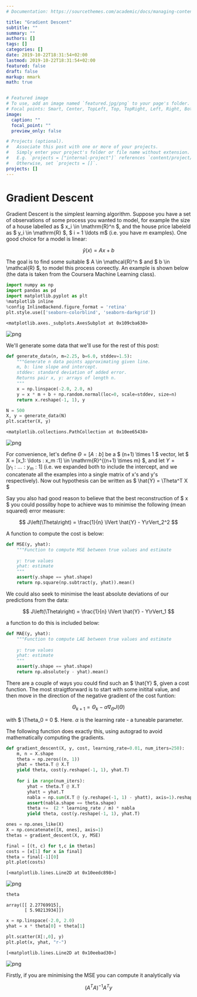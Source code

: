 ```yaml
---
# Documentation: https://sourcethemes.com/academic/docs/managing-content/

title: "Gradient Descent"
subtitle: ""
summary: ""
authors: []
tags: []
categories: []
date: 2019-10-22T18:31:54+02:00
lastmod: 2019-10-22T18:31:54+02:00
featured: false
draft: false
markup: mmark
math: true


# Featured image
# To use, add an image named `featured.jpg/png` to your page's folder.
# Focal points: Smart, Center, TopLeft, Top, TopRight, Left, Right, BottomLeft, Bottom, BottomRight.
image:
  caption: ""
  focal_point: ""
  preview_only: false

# Projects (optional).
#   Associate this post with one or more of your projects.
#   Simply enter your project's folder or file name without extension.
#   E.g. `projects = ["internal-project"]` references `content/project/deep-learning/index.md`.
#   Otherwise, set `projects = []`.
projects: []
---
```

# Gradient Descent

Gradient Descent is the simplest learning algorithm. Suppose you have a set of observations of some process you wanted to model, for example the size of a house labelled as $ x_i \in \mathrm{R}^n $, and the house price labeleld as $ y_i \in \mathrm{R} $, $ i = 1 \ldots m$ (i.e. you have $m$ examples). One good choice for a model is linear:

$$ \hat{y}\left(x\right) = Ax + b $$

The goal is to find some suitable $ A \in \mathcal{R}^n $ and $ b \in \mathcal{R} $, to model this process coreectly. An example is shown below (the data is taken from the Coursera Machine Learning class). 


```python
import numpy as np
import pandas as pd
import matplotlib.pyplot as plt
%matplotlib inline 
%config InlineBackend.figure_format = 'retina'
plt.style.use(['seaborn-colorblind', 'seaborn-darkgrid'])
```




    <matplotlib.axes._subplots.AxesSubplot at 0x109cba630>




![png](./gradient-descent_2_1.png)


We'll generate some data that we'll use for the rest of this post:


```python
def generate_data(n, m=2.25, b=6.0, stddev=1.5):
    """Generate n data points approximating given line.
    m, b: line slope and intercept.
    stddev: standard deviation of added error.
    Returns pair x, y: arrays of length n.
    """
    x = np.linspace(-2.0, 2.0, n)
    y = x * m + b + np.random.normal(loc=0, scale=stddev, size=n)
    return x.reshape(-1, 1), y
```


```python
N = 500
X, y = generate_data(N)
plt.scatter(X, y)
```




    <matplotlib.collections.PathCollection at 0x10ee65438>




![png](./gradient-descent_5_1.png)


For convenience, let's define $\Theta = [A: b]$ be a $ (n+1) \times 1 $ vector, let $ X = [x_1: \ldots : x_m :1] \in \mathrm{R}^{(n+1) \times m} $, and let $Y = [y_1: \ldots : y_m :1]$ (i.e. we expanded both to include the intercept, and we concatenate all the examples into a single matrix of x's and y's respectively). Now out hypothesis can be written as $ \hat{Y} = \Theta^T X $ 

Say you also had good reason to believe that the best reconstruction of $ x $ you could possilby hope to achieve was to minimise the following (mean squared) error measure:

$$ J\left(\Theta\right) = \frac{1}{n} \lVert \hat{Y} - Y\rVert_2^2 $$

A function to compute the cost is below:


```python
def MSE(y, yhat):
    """Function to compute MSE between true values and estimate
    
    y: true values
    yhat: estimate
    """
    assert(y.shape == yhat.shape)
    return np.square(np.subtract(y, yhat)).mean()
```

We could also seek to minimise the least absolute deviations of our predictions from the data:

$$ J\left(\Theta\right)  = \frac{1}{n} \lVert \hat{Y} - Y\rVert_1 $$

a function to do this is included below:


```python
def MAE(y, yhat):
    """Function to compute LAE between true values and estimate
    
    y: true values
    yhat: estimate
    """
    assert(y.shape == yhat.shape)
    return np.absolute(y - yhat).mean()
```

There are a couple of ways you could find such an $ \hat{Y} $, given a cost function. The most straigtforward is to start with some initital value, and then move in the direction of the negative gradient of the cost funtion:  

$$ \Theta_{k+1} = \Theta_{k} - \alpha\nabla_{\Theta} J\left(\Theta\right) $$ 

with $ \Theta_0 = 0 $. Here. $\alpha$ is the learning rate - a tuneable parameter.

The following function does exactly this, using autograd to avoid mathematically computing the gradients.




```python
def gradient_descent(X, y, cost, learning_rate=0.01, num_iters=250):
    m, n = X.shape
    theta = np.zeros((n, 1))
    yhat = theta.T @ X.T
    yield theta, cost(y.reshape(-1, 1), yhat.T)
    
    for i in range(num_iters):
        yhat = theta.T @ X.T
        yhatt = yhat.T
        nabla = np.sum(X.T @ (y.reshape(-1, 1) - yhatt), axis=1).reshape(-1, 1)
        assert(nabla.shape == theta.shape)
        theta +=  (2 * learning_rate / m) * nabla
        yield theta, cost(y.reshape(-1, 1), yhat.T)
```


```python
ones = np.ones_like(X)
X = np.concatenate([X, ones], axis=1)
thetas = gradient_descent(X, y, MSE)
```


```python
final = [(t, c) for t,c in thetas]
costs = [x[1] for x in final]
theta = final[-1][0]
plt.plot(costs)
```




    [<matplotlib.lines.Line2D at 0x10eedc898>]




![png](./gradient-descent_14_1.png)



```python
theta
```




    array([[ 2.27769915],
           [ 5.90213934]])




```python
x = np.linspace(-2.0, 2.0)
yhat = x * theta[0] + theta[1]
```


```python
plt.scatter(X[:,0], y)
plt.plot(x, yhat, "r-")
```




    [<matplotlib.lines.Line2D at 0x10eebad30>]




![png](./gradient-descent_17_1.png)


Firstly, if you are minimising the MSE you can compute it analytically via

$$ (A^T A)^{-1} A^Ty $$


```python

```
